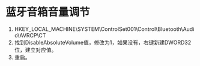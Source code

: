 # 蓝牙音箱音量调节
1. HKEY_LOCAL_MACHINE\SYSTEM\ControlSet001\Control\Bluetooth\Audio\AVRCP\CT
2. 找到DisableAbsoluteVolume值，修改为1，如果没有，右键新建DWORD32位，建立对应值。
3. 重启。